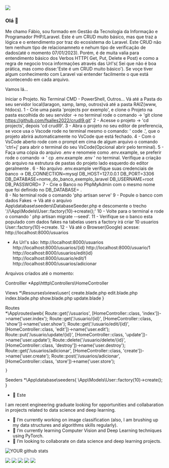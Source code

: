 <img src="https://github.com/pr2tik1/pr2tik1/blob/master/IMAGE-NAME">

### Olá 👋
 
Me chamo Fábio, sou formado em Gestão da Tecnologia da Informação e Programador PHP/Laravel.
Este é um CRUD muito básico, mas que traz a lógica e o entendimento por traz do ecosistema do Laravel. Este CRUD não tem nenhum tipo de relacionamneto e nehum tipo de verificação de dados(até o momento 07/01/2023).
Porém, é de muita valia para entendimento básico dos Verbos HTTP( Get, Put, Delete e Post) e como a regra de negocio troca informações através das Url's( Sei que não é boa prática, mas como disse:'Este é um CRUD muito básico').
Se voçe tiver algum conhecimento com Laravel vai entender facilmente o que está acontecendo em cada arquivo.

Vamos lá...

Iniciar o Projeto.
No Terminal CMD - PowerShell, Outros... Vá até a Pasta do seu servidor local(laragon, xamp, lamp, outros)vá até a pasta RAIZ(www, htdocs).
1 - Crie uma pasta 'projects por exemplo', e clone o Projeto na pasta escolhida do seu servidor -> no terminal rode o comando -> 'git clone https://github.com/fsalles2022/crudl9.git'
2 - Acesse o projeto -> 'cd projects', depois 'cd crudl9'.
3 - Abra o projeto no seu editor de preferencia, se voce usa o Vscode rode no terminal mesmo o comando: ' code .', que o projeto abrirá automaticamente no VsCode que está fechado.
4 - Com o VsCode aberto rode com o prompt em cima de algum arquivo o comando 'ctrl+j' para abrir o terminal do seu VsCode(Opcional abrir pelo terminal).
5 - Faça uma cópia do arquivo .env e renomeie como .env.example, se preferir rode o comando -> ' cp .env.example .env ' no terminal.
Verifique a criação do arquivo na estrutura de pastas do projeto lado esquerdo do editor geralmente .
6 - No arquivo .env.example verifique suas credenciais de banco -> 
                        DB_CONNECTION=mysql
                        DB_HOST=127.0.0.1
                        DB_PORT=3306
                        DB_DATABASE=nome_do_banco_exemplo_laravel
                        DB_USERNAME=root
                        DB_PASSWORD=
7 - Crie o Banco no PhpMyAdmin com o mesmo nome que foi definido no DB_DATABASE= .                    
8 - No terminal rode o comando 'php artisan serve' 
9 - Popule o banco com dados Fakes -> Vá até o arquivo App\database\seeders\DatabaseSeeder.php e descomente o trecho '//\App\Models\User::factory(10)->create();'
10 - Volte para o terminal e rode o comando ' php artisan migrate --seed'.
11 - Verifique se o banco esta populado com dados fakes na tabelas users a factory irá criar 10 usuarios User::factory(10)->create.
12 - Vá até o Browser(Google) acesse: http://localhost:8000/usuarios

* As Url's são:
http://localhost:8000/usuarios
http://localhost:8000/usuarios/{id}
http://localhost:8000/usuario/1
http://localhost:8000/usuarios/edit{id}
http://localhost:8000/usuario/edit/1
http://localhost:8000/usuarios/adicionar


Arquivos criados até o momento:

Controlller
*App\htttp\Controllers\HomeController

Views
*\Resourses\views\user{
    create.blade.php
    edit.blade.php
    index.blade.php
    show.blade.php
    update.blade
    }

Routes   
*\App\routes\web{
Route::get('/usuarios', [HomeController::class, 'index'])->name('user.index');
Route::get('/usuario/{id}', [HomeController::class, 'show'])->name('user.show');
Route::get('/usuario/edit/{id}', [HomeController::class, 'edit'])->name('user.edit');
Route::put('/usuario/update/{id}', [HomeController::class, 'update'])->name('user.update');
Route::delete('/usuario/delete/{id}', [HomeController::class, 'destroy'])->name('user.destroy');
Route::get('/usuarios/adicionar', [HomeController::class, 'create'])->name('user.create');
Route::post('/usuarios/adicionar', [HomeController::class, 'store'])->name('user.store');

    }

Seeders
*\App\database\seeders{
\App\Models\User::factory(10)->create();
 }


- 🤝 Este 

I am recent engineering graduate looking for opportunities and collabaration in projects related to data science and deep learning.
- 🔭 I’m currently working on image classification (also, I am brushing up my data structures and algorithms skills regularly).
- 🌱 I’m currently learning Computer Vision and Deep Learning techniques using PyTorch.
- 🤝 I’m looking to collaborate on data science and deep learning projects.

![YOUR github stats](https://github-readme-stats.vercel.app/api?username=USERNAME)

[<img src="https://img.shields.io/badge/twitter-%231DA1F2.svg?&style=for-the-badge&logo=twitter&logoColor=white" />](https://twitter.com/USERNAME) [<img src="https://img.shields.io/badge/medium-%2312100E.svg?&style=for-the-badge&logo=medium&logoColor=white" />](https://medium.com/USERNAME)  [<img src="https://img.shields.io/badge/linkedin-%230077B5.svg?&style=for-the-badge&logo=linkedin&logoColor=white" />](https://www.linkedin.com/in/USERNAME/) [<img src = "https://img.shields.io/badge/instagram-%23E4405F.svg?&style=for-the-badge&logo=instagram&logoColor=white">](https://www.instagram.com/USERNAME/) [<img src = "https://img.shields.io/badge/facebook-%231877F2.svg?&style=for-the-badge&logo=facebook&logoColor=white">](https://www.facebook.com/USERNAME)